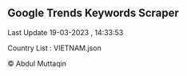 

## Google Trends Keywords Scraper 
 
Last Update 19-03-2023 , 14:33:53

Country List :
VIETNAM.json



© Abdul Muttaqin 
